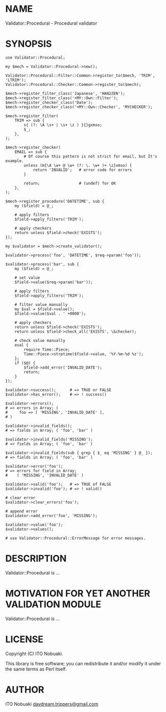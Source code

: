 # NAME

Validator::Procedural - Procedural validator

# SYNOPSIS

    use Validator::Procedural;

    my $mech = Validator::Procedural->new();

    Validator::Procedural::Filter::Common->register_to($mech, 'TRIM', 'LTRIM');
    Validator::Procedural::Checker::Common->register_to($mech);

    $mech->register_filter_class('Japanese', 'HAN2ZEN');
    $mech->register_filter_class('+MY::Own::Filter');
    $mech->register_checker_class('Date');
    $mech->register_checker_class('+MY::Own::Checker', 'MYCHECKER');

    $mech->register_filter(
        TRIM => sub {
            s{ (?: \A \s+ | \s+ \z ) }{}gxmso;
            $_;
        },
    );

    $mech->register_checker(
        EMAIL => sub {
            # Of course this pattern is not strict for email, but It's example.
            unless (m{\A \w+ @ \w+ (?: \. \w+ )+ \z}xmso) {
                return 'INVALID';   # error code for errors
            }

            return;                 # (undef) for OK
        },
    );

    $mech->register_procedure('DATETIME', sub {
        my ($field) = @_;

        # apply filters
        $field->apply_filters('TRIM');

        # apply checkers
        return unless $field->check('EXISTS');
    });

    my $validator = $mech->create_validator();

    $validator->process('foo', 'DATETIME', $req->param('foo'));

    $validator->process('bar', sub {
        my ($field) = @_;

        # set value
        $field->value($req->param('bar'));

        # apply filters
        $field->apply_filters('TRIM');

        # filter value manually
        my $val = $field->value();
        $field->value($val . ' +0000');

        # apply checkers
        return unless $field->check('EXISTS');
        return unless $field->check_all('EXISTS', \&checker);

        # check value manually
        eval {
            require Time::Piece;
            Time::Piece->strptime($field->value, '%Y-%m-%d %z');
        };
        if ($@) {
            $field->add_error('INVALID_DATE');
            return;
        }
    });

    $validator->success();      # => TRUE or FALSE
    $validator->has_error();    # => ! success()

    $validator->errors();
    # => errors in Array; (
    #     foo => [ 'MISSING', 'INVALID_DATE' ],
    # )

    $validator->invalid_fields();
    # => fields in Array; ( 'foo', 'bar' )

    $validator->invalid_fields('MISSING');
    # => fields in Array; ( 'foo', 'bar' )

    $validator->invalid_fields(sub { grep { $_ eq 'MISSING' } @_ });
    # => fields in Array; ( 'foo', 'bar' )

    $validator->error('foo');
    # => errors for field in Array;
    #    ( 'MISSING', 'INVALID_DATE' )

    $validator->valid('foo');   # => TRUE of FALSE
    $validator->invalid('foo'); # => ! valid()

    # clear error
    $validator->clear_errors('foo');

    # append error
    $validator->add_error('foo', 'MISSING');

    $validator->value('foo');
    $validator->values();

    # use Validator::Procedural::ErrorMessage for error messages.

# DESCRIPTION

Validator::Procedural is ...

# MOTIVATION FOR YET ANOTHER VALIDATION MODULE

Validator::Procedural is ...

# LICENSE

Copyright (C) ITO Nobuaki.

This library is free software; you can redistribute it and/or modify
it under the same terms as Perl itself.

# AUTHOR

ITO Nobuaki <daydream.trippers@gmail.com>
